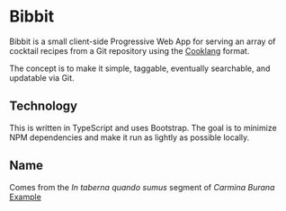 Bibbit
======

Bibbit is a small client-side Progressive Web App for serving an array of cocktail recipes from a Git repository using the [Cooklang](https://cooklang.org/) format.

The concept is to make it simple, taggable, eventually searchable, and updatable via Git.

## Technology
This is written in TypeScript and uses Bootstrap. The goal is to minimize NPM dependencies and make it run as lightly as possible locally.

## Name
Comes from the _In taberna quando sumus_ segment of _Carmina Burana_
[Example](https://www.youtube.com/watch?v=YkgX8PUA3F8)